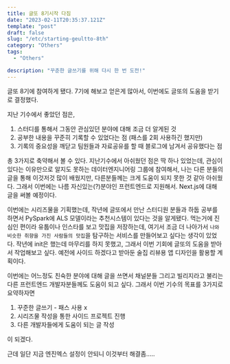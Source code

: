 ```yaml
---
title: 글또 8기시작 다짐
date: "2023-02-11T20:35:37.121Z"
template: "post"
draft: false
slug: "/etc/starting-geultto-8th"
category: "Others"
tags:
  - "Others"

description: "꾸준한 글쓰기를 위해 다시 한 번 도전!"
---
```


글또 8기에 참여하게 됐다. 7기에 해보고 얻은게 많아서, 이번에도 글또의 도움을 받기로 결정했다.

지난 기수에서 좋았던 점은,

1. 스터디를 통해서 그동안 관심있던 분야에 대해 조금 더 알게된 것
2. 공부한 내용을 꾸준히 기록할 수 있었다는 점 (패스를 2회 사용하긴 했지만)
3. 기록의 중요성을 깨닫고 팀원들과 자료공유를 할 때 블로그에 남겨서 공유했다는 점

총 3가지로 축약해서 볼 수 있다.
지난기수에서 아쉬웠던 점은 딱 하나 있었는데,
관심이 있다는 이유만으로 알지도 못하는 데이터엔지니어링 그룹에 참여해서, 나는 다른 분들의 글을 통해 이것저것 많이 배웠지만, 다른분들께는 크게 도움이 되지 못한 것 같아 아쉬웠다. 그래서 이번에는 나름 자신있는(?)분야인 프런트엔드로 지원해서. Next.js에 대해 글을 써볼 예정이다.

이번에는 시리즈물을 기획했는데, 작년에 글또에서 만난 스터디원 분들과 하둡 공부를 하면서 PySpark에 ALS 모델이라는 추천시스템이 있다는 것을 알게됐다. 먹는거에 진심인 편이라 유툽이나 인스타를 보고 맛집을 저장하는데, 여기서 조금 더 나아가서 `나와 비슷한 취향을 가진 사람들의 맛집`을 탐구하는 서비스를 만들어보고 싶다는 생각이 있었다. 작년에 init은 했는데 마무리를 하지 못했고, 그래서 이번 기회에 글또의 도움을 받아서 작업해보고 싶다. 예전에 사이드 하겠다고 받아둔 술집 리뷰용 앱 디자인을 활용할 계획이다.

이번에는 어느정도 친숙한 분야에 대해 글을 쓰면서 채널분들 그리고 빌리지라고 불리는 다른 프런트엔드 개발자분들께도 도움이 되고 싶다. 그래서 이번 기수의 목표를 3가지로 요약하자면

1. 꾸준한 글쓰기 - 패스 사용 x
2. 시리즈물 작성을 통한 사이드 프로젝트 진행
3. 다른 개발자들에게 도움이 되는 글 작성

이 되겠다.

근데 일단 지금 엔진엑스 설정이 안되니 이것부터 해결좀.....
